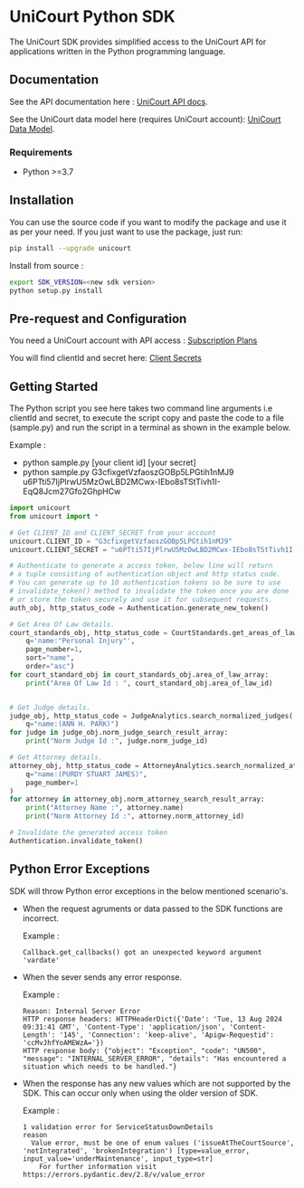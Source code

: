 # UniCourt Python SDK 
The UniCourt SDK provides simplified access to the UniCourt API for applications written in the Python programming language.


## Documentation

See the API documentation here : [UniCourt API docs](https://docs.unicourt.com/direct-links/download-api-specification).

See the UniCourt data model here (requires UniCourt account): [UniCourt Data Model](https://docs.unicourt.com/enterpriseapi/unicourt_data_model_ui).

### Requirements

-   Python >=3.7

## Installation
You can use the source code if you want to modify the package and use it as per your need. If you just want to use the package, just run:
```sh
pip install --upgrade unicourt
```

Install from source :

```sh
export SDK_VERSION=<new sdk version>
python setup.py install
```

## Pre-request and Configuration
You need a UniCourt account with API access :  [Subscription Plans](https://unicourt.com/pricing)

You will find clientId and secret here: [Client Secrets](https://app.unicourt.com/developers/enterpriseAPI)

## Getting Started
The Python script you see here takes two command line arguments i.e clientId and secret, to execute the script copy and paste the code to a file (sample.py) and run the script in a terminal as shown in the example below.

Example : 
- python sample.py [your client id] [your secret]
- python sample.py G3cfixgetVzfaoszGOBp5LPGtih1nMJ9 u6PTti57IjPlrwU5MzOwLBD2MCwx-IEbo8sTStTivh1I-EqQ8Jcm27Gfo2GhpHCw

```python
import unicourt
from unicourt import *

# Get CLIENT_ID and CLIENT_SECRET from your account
unicourt.CLIENT_ID = "G3cfixgetVzfaoszGOBp5LPGtih1nMJ9"
unicourt.CLIENT_SECRET = "u6PTti57IjPlrwU5MzOwLBD2MCwx-IEbo8sTStTivh1I-EqQ8Jcm27Gfo2GhpHCw"

# Authenticate to generate a access token, below line will return
# a tuple consisting of authentication object and http status code.
# You can generate up to 10 authentication tokens so be sure to use
# invalidate_token() method to invalidate the token once you are done
# or store the token securely and use it for subsequent requests.
auth_obj, http_status_code = Authentication.generate_new_token()

# Get Area Of Law details.
court_standards_obj, http_status_code = CourtStandards.get_areas_of_law(
    q='name:"Personal Injury"',
    page_number=1,
    sort="name",
    order="asc")
for court_standard_obj in court_standards_obj.area_of_law_array:
    print("Area Of Law Id : ", court_standard_obj.area_of_law_id)


# Get Judge details.
judge_obj, http_status_code = JudgeAnalytics.search_normalized_judges(
    q="name:(ANN H. PARK)")
for judge in judge_obj.norm_judge_search_result_array:
    print("Norm Judge Id :", judge.norm_judge_id)

# Get Attorney details.
attorney_obj, http_status_code = AttorneyAnalytics.search_normalized_attorneys(
    q="name:(PURDY STUART JAMES)",
    page_number=1
)
for attorney in attorney_obj.norm_attorney_search_result_array:
    print("Attorney Name :", attorney.name)
    print("Norm Attorney Id :", attorney.norm_attorney_id)

# Invalidate the generated access token
Authentication.invalidate_token()
```

## Python Error Exceptions
SDK will throw Python error exceptions in the below mentioned scenario's.
- When the request agruments or data passed to the SDK functions are incorrect.

    Example :
    ```
    Callback.get_callbacks() got an unexpected keyword argument 'vardate'
    ```
- When the sever sends any error response.

    Example :
    ```
    Reason: Internal Server Error
    HTTP response headers: HTTPHeaderDict({'Date': 'Tue, 13 Aug 2024 09:31:41 GMT', 'Content-Type': 'application/json', 'Content-Length': '145', 'Connection': 'keep-alive', 'Apigw-Requestid': 'ccMvJhfYoAMEWzA='})
    HTTP response body: {"object": "Exception", "code": "UN500", "message": "INTERNAL_SERVER_ERROR", "details": "Has encountered a situation which needs to be handled."}
    ```
- When the response has any new values which are not supported by the SDK. This can occur only when using the older version of SDK.

    Example :
    ```
    1 validation error for ServiceStatusDownDetails
    reason
      Value error, must be one of enum values ('issueAtTheCourtSource', 'notIntegrated', 'brokenIntegration') [type=value_error, input_value='underMaintenance', input_type=str]
        For further information visit https://errors.pydantic.dev/2.8/v/value_error
    ```
